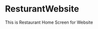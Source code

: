# ResturantWebsite
This is Restaurant Home Screen for Website
<img  width="1024" href="art/https://github.com/mrabelwahed/ResturantWebsite/blob/master/art/restaurant1.PNG"/>
<img width="1024" href="art/https://github.com/mrabelwahed/ResturantWebsite/blob/master/art/restaurant2.PNG"/>

